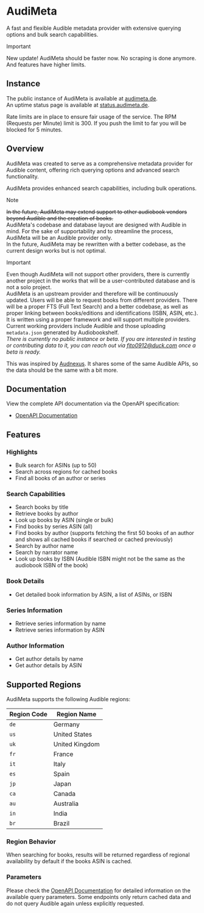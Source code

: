 # AudiMeta

A fast and flexible Audible metadata provider with extensive querying options and bulk search capabilities.

> [!IMPORTANT]
> New update!
> AudiMeta should be faster now. No scraping is done anymore. And features have higher limits.

## Instance

The public instance of AudiMeta is available at [audimeta.de](https://audimeta.de).  
An uptime status page is available at [status.audimeta.de](https://status.audimeta.de).

Rate limits are in place to ensure fair usage of the service. The RPM (Requests per Minute) limit is 300. If you push the limit to far you will be blocked for 5 minutes.

## Overview

AudiMeta was created to serve as a comprehensive metadata provider for Audible content, offering rich querying options and advanced search functionality.

AudiMeta provides enhanced search capabilities, including bulk operations.

> [!NOTE]
> ~~In the future, AudiMeta may extend support to other audiobook vendors beyond Audible and the creation of books.~~  
> AudiMeta's codebase and database layout are designed with Audible in mind. For the sake of supportability and to streamline the process, AudiMeta will be an Audible provider only.  
> In the future, AudiMeta may be rewritten with a better codebase, as the current design works but is not optimal.

> [!IMPORTANT]
> Even though AudiMeta will not support other providers, there is currently another project in the works that will be a user-contributed database and is not a solo project.  
> AudiMeta is an upstream provider and therefore will be continuously updated.
> Users will be able to request books from different providers. There will be a proper FTS (Full Text Search) and a better codebase, as well as proper linking between books/editions and identifications (ISBN, ASIN, etc.).  
> It is written using a proper framework and will support multiple providers.  
> Current working providers include Audible and those uploading `metadata.json` generated by Audiobookshelf.  
> *There is currently no public instance or beta. If you are interested in testing or contributing data to it, you can reach out via fito0912@duck.com once a beta is ready.*

This was inspired by [Audnexus](https://github.com/audnexus/audnexus). It shares some of the same Audible APIs, so the data should be the same with a bit more.

## Documentation

View the complete API documentation via the OpenAPI specification:

- [OpenAPI Documentation](https://audimeta.de)

## Features

### Highlights

- Bulk search for ASINs (up to 50)
- Search across regions for cached books
- Find all books of an author or series

### Search Capabilities

- Search books by title
- Retrieve books by author
- Look up books by ASIN (single or bulk)
- Find books by series ASIN (all)
- Find books by author (supports fetching the first 50 books of an author and shows all cached books if searched or cached previously)
- Search by author name
- Search by narrator name
- Look up books by ISBN (Audible ISBN might not be the same as the audiobook ISBN of the book)

### Book Details

- Get detailed book information by ASIN, a list of ASINs, or ISBN

### Series Information

- Retrieve series information by name
- Retrieve series information by ASIN

### Author Information

- Get author details by name
- Get author details by ASIN

## Supported Regions

AudiMeta supports the following Audible regions:

| Region Code | Region Name    |
| ----------- | -------------- |
| `de`        | Germany        |
| `us`        | United States  |
| `uk`        | United Kingdom |
| `fr`        | France         |
| `it`        | Italy          |
| `es`        | Spain          |
| `jp`        | Japan          |
| `ca`        | Canada         |
| `au`        | Australia      |
| `in`        | India          |
| `br`        | Brazil         |

### Region Behavior

When searching for books, results will be returned regardless of regional availability by default if the books ASIN is cached.

### Parameters

Please check the [OpenAPI Documentation](https://audimeta.de) for detailed information on the available query parameters. Some endpoints only return cached data and do not query Audible again unless explicitly requested.
